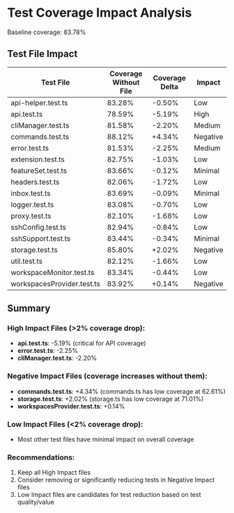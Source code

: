 # Test Coverage Impact Analysis

Baseline coverage: 83.78%

## Test File Impact

| Test File                  | Coverage Without File | Coverage Delta | Impact   |
| -------------------------- | --------------------- | -------------- | -------- |
| api-helper.test.ts         | 83.28%                | -0.50%         | Low      |
| api.test.ts                | 78.59%                | -5.19%         | High     |
| cliManager.test.ts         | 81.58%                | -2.20%         | Medium   |
| commands.test.ts           | 88.12%                | +4.34%         | Negative |
| error.test.ts              | 81.53%                | -2.25%         | Medium   |
| extension.test.ts          | 82.75%                | -1.03%         | Low      |
| featureSet.test.ts         | 83.66%                | -0.12%         | Minimal  |
| headers.test.ts            | 82.06%                | -1.72%         | Low      |
| inbox.test.ts              | 83.69%                | -0.09%         | Minimal  |
| logger.test.ts             | 83.08%                | -0.70%         | Low      |
| proxy.test.ts              | 82.10%                | -1.68%         | Low      |
| sshConfig.test.ts          | 82.94%                | -0.84%         | Low      |
| sshSupport.test.ts         | 83.44%                | -0.34%         | Minimal  |
| storage.test.ts            | 85.80%                | +2.02%         | Negative |
| util.test.ts               | 82.12%                | -1.66%         | Low      |
| workspaceMonitor.test.ts   | 83.34%                | -0.44%         | Low      |
| workspacesProvider.test.ts | 83.92%                | +0.14%         | Negative |

## Summary

### High Impact Files (>2% coverage drop):

- **api.test.ts**: -5.19% (critical for API coverage)
- **error.test.ts**: -2.25%
- **cliManager.test.ts**: -2.20%

### Negative Impact Files (coverage increases without them):

- **commands.test.ts**: +4.34% (commands.ts has low coverage at 62.61%)
- **storage.test.ts**: +2.02% (storage.ts has low coverage at 71.01%)
- **workspacesProvider.test.ts**: +0.14%

### Low Impact Files (<2% coverage drop):

- Most other test files have minimal impact on overall coverage

### Recommendations:

1. Keep all High Impact files
2. Consider removing or significantly reducing tests in Negative Impact files
3. Low Impact files are candidates for test reduction based on test quality/value
